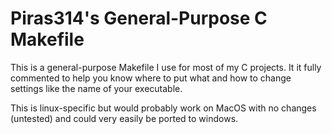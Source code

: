 # Piras314's General-Purpose C Makefile

This is a general-purpose Makefile I use for most of my C projects. It it fully commented to help you know where to put what and how to change settings like the name of your executable.

This is linux-specific but would probably work on MacOS with no changes (untested) and could very easily be ported to windows.
